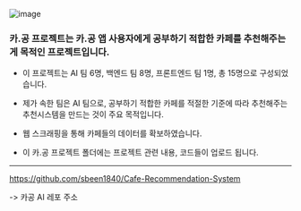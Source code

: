 ![image](https://user-images.githubusercontent.com/108641325/200557716-7e8d78a2-d465-4304-9ae7-e0e2afd73e68.png)



### 카.공 프로젝트는 카.공 앱 사용자에게 공부하기 적합한 카페를 추천해주는게 목적인 프로젝트입니다.

- 이 프로젝트는 AI 팀 6명, 백엔드 팀 8명, 프론트엔드 팀 1명, 총 15명으로 구성되었습니다.

- 제가 속한 팀은 AI 팀으로, 공부하기 적합한 카페를 적절한 기준에 따라 추천해주는 추천시스템을 만드는 것이 주요 목적입니다.

- 웹 스크래핑을 통해 카페들의 데이터를 확보하였습니다.

- 이 카.공 프로젝트 폴더에는 프로젝트 관련 내용, 코드들이 업로드 됩니다.

---

https://github.com/sbeen1840/Cafe-Recommendation-System 

-> 카공 AI 레포 주소
